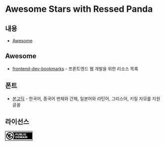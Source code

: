 Awesome Stars with Ressed Panda
=============

## 내용
 - [Awesome](#Awesome)

## Awesome
 - [frontend-dev-bookmarks](https://github.com/dypsilon/frontend-dev-bookmarks) - 프론트엔드 웹 개발을 위한 리소스 목록

## 폰트
 - [본고딕](https://github.com/adobe-fonts/source-han-sans) - 한국어, 중국어 번체와 간체, 일본어와 라틴어, 그리스어, 키릴 자모를 지원 글꼴

## 라이선스
![CC0](./media/cc0.png)
